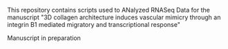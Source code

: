 This repository contains scripts used to ANalyzed RNASeq Data for the manuscript 
"3D collagen architecture induces vascular mimicry through an integrin B1 
mediated migratory and transcriptional response" 

Manuscript in preparation

